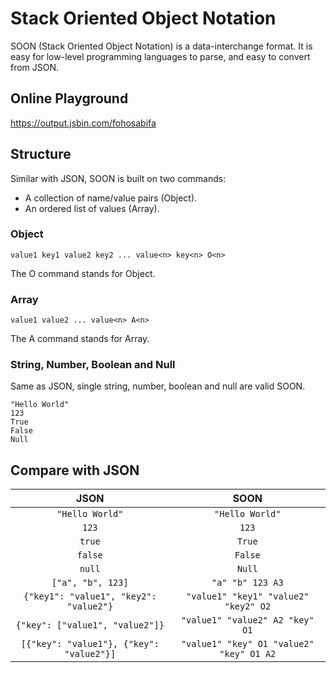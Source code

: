 # Stack Oriented Object Notation

SOON (Stack Oriented Object Notation) is a data-interchange format. It is easy for low-level programming languages to parse, and easy to convert from JSON.

## Online Playground

<https://output.jsbin.com/fohosabifa>

## Structure

Similar with JSON, SOON is built on two commands:

* A collection of name/value pairs (Object).
* An ordered list of values (Array).

### Object

```
value1 key1 value2 key2 ... value<n> key<n> O<n>
```

The O command stands for Object.

### Array

```
value1 value2 ... value<n> A<n>
```

The A command stands for Array.

### String, Number, Boolean and Null

Same as JSON, single string, number, boolean and null are valid SOON.

```
"Hello World"
123
True
False
Null
```

## Compare with JSON

| JSON | SOON |
|:----:|:---:|
| `"Hello World"` | `"Hello World"` |
| `123` | `123` |
| `true` | `True` |
| `false` | `False` |
| `null` | `Null` |
| `["a", "b", 123]` | `"a" "b" 123 A3` |
| `{"key1": "value1", "key2": "value2"}` | `"value1" "key1" "value2" "key2" O2` |
| `{"key": ["value1", "value2"]}` | `"value1" "value2" A2 "key" O1` |
| `[{"key": "value1"}, {"key": "value2"}]` | `"value1" "key" O1 "value2" "key" O1 A2` |